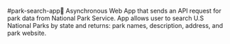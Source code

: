 #park-search-app🌲
Asynchronous Web App that sends an API request for park data from National Park Service. App allows user to search U.S National Parks by state and returns:  park names, description, address, and park website.
